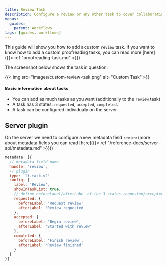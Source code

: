 ```yaml
---
title: Review Task
description: Configure a review or any other task to cover collaboration workflows.
menus:
  guides:
    parent: Workflows
tags: [guides, workflows]
---
```


This guide will show you how to add a custom `review` task. If you want to know how to add a custom proofreading tasks, you can read more [here]({{< ref "proofreading-task.md" >}})

The screenshot below shows the task in question.

{{< img src="images/custom-review-task.png" alt="Custom Task" >}}

#### Basic information about tasks
- You can add as much tasks as you want (additionally to the `review` task)
- A task has 3 states: `requested`, `accepted`, `completed`.
- A task can be configured individually on the server.


## Server plugin

On the server we need to configure a new metadata field `review` (more about metadata fields you can read [here]({{< ref "/reference-docs/server-api/metadata.md" >}}))

```js
metadata: [{
  // metadata field name
  handle: 'review',
  // plugin
  type: 'li-task-v2',
  config: {
    label: 'Review',
    showInTaskList: true,
    // define beforeLabel/afterLabel of the 3 states requested/accepted/completed
    requested: {
      beforeLabel: 'Request review',
      afterLabel: 'Review requested'
    },
    accepted: {
      beforeLabel: 'Begin review',
      afterLabel: 'Started with review'
    },
    completed: {
      beforeLabel: 'Finish review',
      afterLabel: 'Review finished'
    }
  }
}]
```
